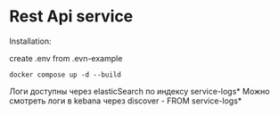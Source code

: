 # Rest Api service

Installation:

create .env from .evn-example

``docker compose up -d --build``

Логи доступны через elasticSearch по индексу service-logs* 
Можно смотреть логи в kebana через discover - FROM service-logs*